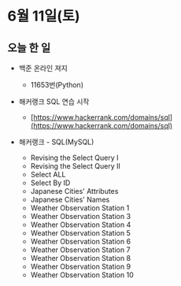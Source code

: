 # 6월 11일(토)

## 오늘 한 일

* 백준 온라인 져지
  * 11653번(Python)
  
* 해커랭크 SQL 연습 시작
  
  * [https://www.hackerrank.com/domains/sql](https://www.hackerrank.com/domains/sql)
  
* 해커랭크 - SQL(MySQL)
  
  * Revising the Select Query I
  * Revising the Select Query II
  * Select ALL
  * Select By ID
  * Japanese Cities' Attributes
  * Japanese Cities' Names
  * Weather Observation Station 1
  * Weather Observation Station 3
  * Weather Observation Station 4
  * Weather Observation Station 5
  * Weather Observation Station 6
  * Weather Observation Station 7
  * Weather Observation Station 8
  * Weather Observation Station 9
  * Weather Observation Station 10
  
  


